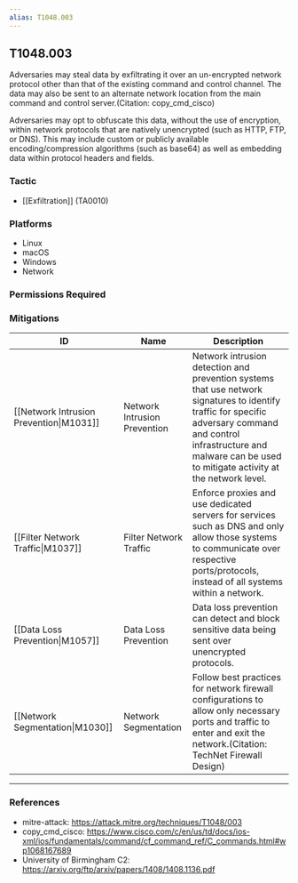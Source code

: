 ```yaml
---
alias: T1048.003
---
```


## T1048.003

Adversaries may steal data by exfiltrating it over an un-encrypted network protocol other than that of the existing command and control channel. The data may also be sent to an alternate network location from the main command and control server.(Citation: copy_cmd_cisco)

Adversaries may opt to obfuscate this data, without the use of encryption, within network protocols that are natively unencrypted (such as HTTP, FTP, or DNS). This may include custom or publicly available encoding/compression algorithms (such as base64) as well as embedding data within protocol headers and fields. 


### Tactic
- [[Exfiltration]] (TA0010)

### Platforms
- Linux
- macOS
- Windows
- Network

### Permissions Required

### Mitigations

| ID | Name | Description |
| --- | --- | --- |
| [[Network Intrusion Prevention\|M1031]] | Network Intrusion Prevention | Network intrusion detection and prevention systems that use network signatures to identify traffic for specific adversary command and control infrastructure and malware can be used to mitigate activity at the network level.  |
| [[Filter Network Traffic\|M1037]] | Filter Network Traffic | Enforce proxies and use dedicated servers for services such as DNS and only allow those systems to communicate over respective ports/protocols, instead of all systems within a network.  |
| [[Data Loss Prevention\|M1057]] | Data Loss Prevention | Data loss prevention can detect and block sensitive data being sent over unencrypted protocols. |
| [[Network Segmentation\|M1030]] | Network Segmentation | Follow best practices for network firewall configurations to allow only necessary ports and traffic to enter and exit the network.(Citation: TechNet Firewall Design) |


---
### References

- mitre-attack: https://attack.mitre.org/techniques/T1048/003
- copy_cmd_cisco: https://www.cisco.com/c/en/us/td/docs/ios-xml/ios/fundamentals/command/cf_command_ref/C_commands.html#wp1068167689
- University of Birmingham C2: https://arxiv.org/ftp/arxiv/papers/1408/1408.1136.pdf
